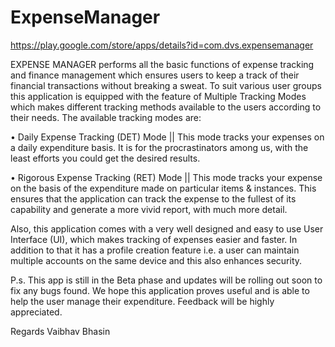ExpenseManager
==============

https://play.google.com/store/apps/details?id=com.dvs.expensemanager

EXPENSE MANAGER performs all the basic functions of expense tracking and finance management which ensures users to keep a track of their financial transactions without breaking a sweat.
To suit various user groups this application is equipped with the feature of Multiple Tracking Modes which makes different tracking methods available to the users according to their needs.
The available tracking modes are:

•	Daily Expense Tracking (DET) Mode || This mode tracks your expenses on a daily expenditure basis. It is for the procrastinators among us, with the least efforts you could get the desired results.

•	Rigorous Expense Tracking (RET) Mode || This mode tracks your expense on the basis of the expenditure made on particular items & instances. This ensures that the application can track the expense to the fullest of its capability and generate a more vivid report, with much more detail.

Also, this application comes with a very well designed and easy to use User Interface (UI), which makes tracking of expenses easier and faster.
In addition to that it has a profile creation feature i.e. a user can maintain multiple accounts on the same device and this also enhances security.

P.s. This app is still in the Beta phase and updates will be rolling out soon to fix any bugs found. We hope this application proves useful and is able to help the user manage their expenditure.
Feedback will be highly appreciated.

Regards
Vaibhav Bhasin

